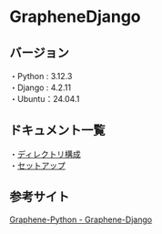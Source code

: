 # GrapheneDjango

## バージョン

・Python : 3.12.3  
・Django : 4.2.11  
・Ubuntu：24.04.1

## ドキュメント一覧

・[ディレクトリ構成](docs/directory_structure.md)  
・[セットアップ](docs/setup.md)

## 参考サイト

[Graphene-Python - Graphene-Django](https://docs.graphene-python.org/projects/django/en/latest/)
